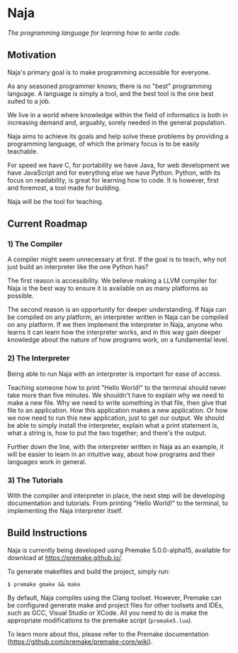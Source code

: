 # Naja
*The programming language for learning how to write code.*

## Motivation

Naja's primary goal is to make programming accessible for everyone.

As any seasoned programmer knows; there is no "best" programming language. A language is simply a tool, and the best tool is the one best suited to a job.

We live in a world where knowledge within the field of informatics is both in increasing demand and, arguably, sorely needed in the general population.

Naja aims to achieve its goals and help solve these problems by providing a programming language, of which the primary focus is to be easily teachable.

For speed we have C, for portability we have Java, for web development we have JavaScript and for everything else we have Python. Python, with its focus on readability, is great for learning how to code. It is however, first and foremost, a tool made for building.

Naja will be the tool for teaching.

## Current Roadmap

### 1) The Compiler

A compiler might seem unnecessary at first. If the goal is to teach, why not just build an interpreter like the one Python has?

The first reason is accessibility. We believe making a LLVM compiler for Naja is the best way to ensure it is available on as many platforms as possible.

The second reason is an opportunity for deeper understanding. If Naja can be compiled on any platform, an interpreter written in Naja can be compiled on any platform. If we then implement the interpreter in Naja, anyone who learns it can learn how the interpreter works, and in this way gain deeper knowledge about the nature of how programs work, on a fundamental level.

### 2) The Interpreter

Being able to run Naja with an interpreter is important for ease of access.

Teaching someone how to print "Hello World!" to the terminal should never take more than five minutes. We shouldn't have to explain why we need to make a new file. Why we need to write something in that file, then give that file to an application. How this application makes a new application. Or how we now need to run this new application, just to get our output. We should be able to simply install the interpreter, explain what a print statement is, what a string is, how to put the two together; and there's the output.

Further down the line, with the interpreter written in Naja as an example, it will be easier to learn in an intuitive way, about how programs and their languages work in general.

### 3) The Tutorials

With the compiler and interpreter in place, the next step will be developing documentation and tutorials. From printing "Hello World!" to the terminal, to implementing the Naja interpreter itself.

## Build Instructions

Naja is currently being developed using Premake 5.0.0-alpha15, available for download at https://premake.github.io/.

To generate makefiles and build the project, simply run:

    $ premake gmake && make

By default, Naja compiles using the Clang toolset. However, Premake can be configured generate make and project files for other toolsets and IDEs, such as GCC, Visual Studio or XCode. All you need to do is make the appropriate modifications to the premake script (`premake5.lua`).

To learn more about this, please refer to the Premake documentation (https://github.com/premake/premake-core/wiki).

